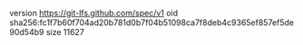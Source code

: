 version https://git-lfs.github.com/spec/v1
oid sha256:fc1f7b60f704ad20b781d0b7f04b51098ca7f8deb4c9365ef857ef5de90d54b9
size 11627

